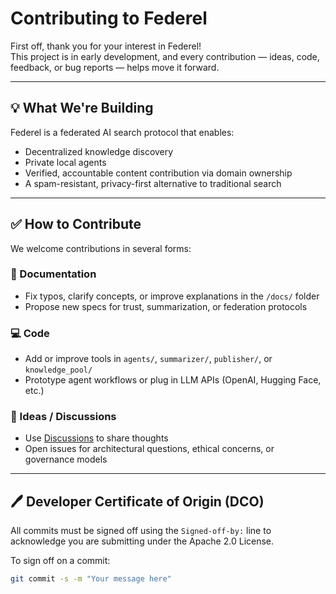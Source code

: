 # Contributing to Federel

First off, thank you for your interest in Federel!  
This project is in early development, and every contribution — ideas, code, feedback, or bug reports — helps move it forward.

---

## 💡 What We're Building

Federel is a federated AI search protocol that enables:
- Decentralized knowledge discovery
- Private local agents
- Verified, accountable content contribution via domain ownership
- A spam-resistant, privacy-first alternative to traditional search

---

## ✅ How to Contribute

We welcome contributions in several forms:

### 📄 Documentation
- Fix typos, clarify concepts, or improve explanations in the `/docs/` folder
- Propose new specs for trust, summarization, or federation protocols

### 💻 Code
- Add or improve tools in `agents/`, `summarizer/`, `publisher/`, or `knowledge_pool/`
- Prototype agent workflows or plug in LLM APIs (OpenAI, Hugging Face, etc.)

### 🧠 Ideas / Discussions
- Use [Discussions](https://github.com/vibune/federel/discussions) to share thoughts
- Open issues for architectural questions, ethical concerns, or governance models

---

## 🖊️ Developer Certificate of Origin (DCO)

All commits must be signed off using the `Signed-off-by:` line to acknowledge you are submitting under the Apache 2.0 License.

To sign off on a commit:

```bash
git commit -s -m "Your message here"
